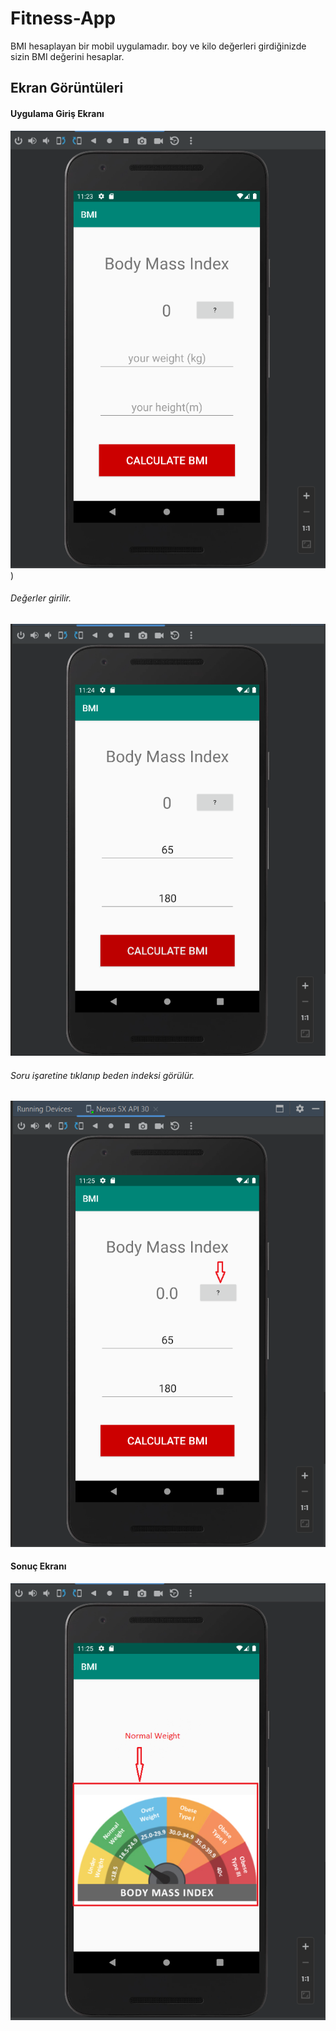 
# Fitness-App
BMI hesaplayan bir mobil uygulamadır. boy ve kilo değerleri girdiğinizde sizin BMI değerini hesaplar.
 



## Ekran Görüntüleri

#### Uygulama Giriş Ekranı
![Uygulama Ekran Görüntüsü](https://github.com/aktashasan/fitness-app/blob/main/ScreenShots/Screenshot%202023-05-31%20112400.png))
###### Değerler girilir.
![Uygulama Ekran Görüntüsü](https://github.com/aktashasan/fitness-app/blob/main/ScreenShots/Screenshot%202023-05-31%20112441.png)
###### Soru işaretine tıklanıp beden indeksi görülür.
![Uygulama Ekran Görüntüsü](https://github.com/aktashasan/fitness-app/blob/main/ScreenShots/Screenshot%202023-05-31%20112540.png)
#### Sonuç Ekranı
![Uygulama Ekran Görüntüsü](https://github.com/aktashasan/fitness-app/blob/main/ScreenShots/Screenshot%202023-05-31%20112610.png)

